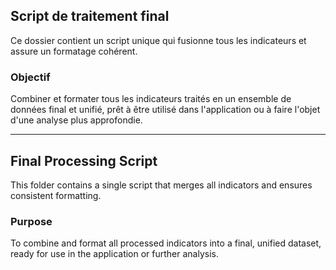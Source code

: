 

## Script de traitement final
Ce dossier contient un script unique qui fusionne tous les indicateurs et assure un formatage cohérent.

### Objectif
Combiner et formater tous les indicateurs traités en un ensemble de données final et unifié, prêt à être utilisé dans l'application ou à faire l'objet d'une analyse plus approfondie.
___

## Final Processing Script
This folder contains a single script that merges all indicators and ensures consistent formatting.

### Purpose
To combine and format all processed indicators into a final, unified dataset, ready for use in the application or further analysis.
